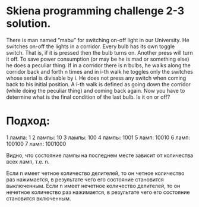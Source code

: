 # Skiena programming challenge 2-3 solution. 

There is man named ”mabu” for switching on-off light in our University. He switches on-off the lights in a corridor. Every bulb has its own toggle switch. That is, if it is pressed then the bulb turns on. Another press will turn it off. To save power consumption (or may be he is mad or something else) he does a peculiar thing. If in a corridor there is n bulbs, he walks along the corridor back and forth n times and in i-th walk he toggles only the switches whose serial is divisable by i. He does not press any switch when coming back to his initial position. A i-th walk is defined as going down the corridor (while doing the peculiar thing) and coming back again. Now you have to determine what is the final condition of the last bulb. Is it on or off?


# Подход:
1 лампа: 1
2 лампы: 10
3 лампы: 100
4 лампы: 1001
5 ламп: 10010
6 ламп: 100100
7 ламп: 1001000

Видно, что состояние лампы на последнем месте зависит от количества всех ламп, т.е. n.

Если n имеет четное количество делителей, то он четное количество раз нажимается, в результате чего его состояние становится выключенным.
Если n имеет нечетное количество делителей, то он нечетное количество раз нажимается, в результате чего его состояние становится включенным.

